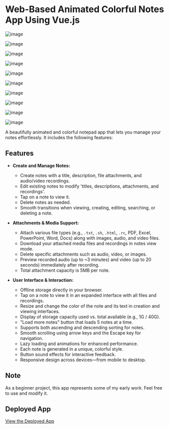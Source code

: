 # Web-Based Animated Colorful Notes App Using Vue.js

![image](https://github.com/user-attachments/assets/1b7fb791-aadc-4688-a8d9-62e543d8cda4)

![image](https://github.com/user-attachments/assets/4828796c-1d1b-45b2-9732-5b43da8aa745)

![image](https://github.com/user-attachments/assets/170038ca-a5b9-466e-8d57-e8ab7d6fe002)

![image](https://github.com/user-attachments/assets/05141989-19f1-4720-8eff-eeefd1b2e8fa)

![image](https://github.com/user-attachments/assets/3255e4d3-a61f-4123-bf15-dc39f13c1ffe)

![image](https://github.com/user-attachments/assets/62cecbc9-4ba0-4111-af03-e882628dd31e)

![image](https://github.com/user-attachments/assets/9fdd4687-0a62-48a6-bf42-f551fe7a0574)

![image](https://github.com/user-attachments/assets/6c413cfc-216a-42c9-924f-34b930e219fc)

![image](https://github.com/user-attachments/assets/e4558c53-0148-452a-a102-e040db294a66)

![image](https://github.com/user-attachments/assets/7afd884d-0a54-426a-9140-bc7291bdf89b)


A beautifully animated and colorful notepad app that lets you manage your notes effortlessly. It includes the following features:

## Features

- **Create and Manage Notes:**
  - Create notes with a title, description, file attachments, and audio/video recordings.
  - Edit existing notes to modify 'titles, descriptions, attachments, and recordings'.
  - Tap on a note to view it.
  - Delete notes as needed.
  - Smooth transitions when viewing, creating, editing, searching, or deleting a note.

- **Attachments & Media Support:**
  - Attach various file types (e.g., `.txt`, `.sh`, `.html`, `.rc`, PDF, Excel, PowerPoint, Word, Docs) along with images, audio, and video files.
  - Download your attached media files and recordings in notes view mode.
  - Delete specific attachments such as audio, video, or images.
  - Preview recorded audio (up to ~3 minutes) and video (up to 20 seconds) immediately after recording.
  - Total attachment capacity is 5MB per note.

- **User Interface & Interaction:**
  - Offline storage directly in your browser.
  - Tap on a note to view it in an expanded interface with all files and recordings.
  - Resize and change the color of the note and its text in creation and viewing interfaces.
  - Display of storage capacity used vs. total available (e.g., 1G / 40G).
  - "Load more notes" button that loads 5 notes at a time.
  - Supports both ascending and descending sorting for notes.
  - Smooth scrolling using arrow keys and the Escape key for navigation.
  - Lazy loading and animations for enhanced performance.
  - Each note is generated in a unique, colorful style.
  - Button sound effects for interactive feedback.
  - Responsive design across devices—from mobile to desktop.

## Note

As a beginner project, this app represents some of my early work. Feel free to use and modify it.

## Deployed App

[View the Deployed App](https://new-pj-b5165.web.app/)
